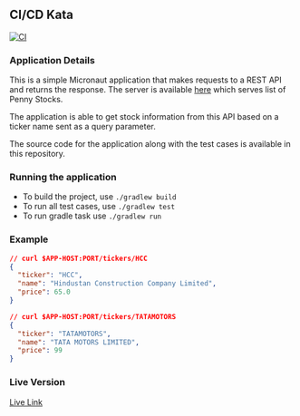 ## CI/CD Kata

[![CI](https://github.com/2KAbhishek/ticker-api/actions/workflows/gradle.yml/badge.svg)](https://github.com/2KAbhishek/ticker-api/actions/workflows/gradle.yml)

### Application Details

This is a simple Micronaut application that makes requests to a REST API and returns the response.
The server is available [here](https://61deab5cfb8dae0017c2e196.mockapi.io/api/v1/stocks) which serves list of Penny Stocks.

The application is able to get stock information from this API based on a ticker name sent as a query parameter.

The source code for the application along with the test cases is available in this repository.

### Running the application

- To build the project, use `./gradlew build`
- To run all test cases, use `./gradlew test`
- To run gradle task use `./gradlew run`

### Example

```json
// curl $APP-HOST:PORT/tickers/HCC
{
  "ticker": "HCC",
  "name": "Hindustan Construction Company Limited",
  "price": 65.0
}

// curl $APP-HOST:PORT/tickers/TATAMOTORS
{
  "ticker": "TATAMOTORS",
  "name": "TATA MOTORS LIMITED",
  "price": 99
}
```

### Live Version

[Live Link](https://add-your-link.here)

